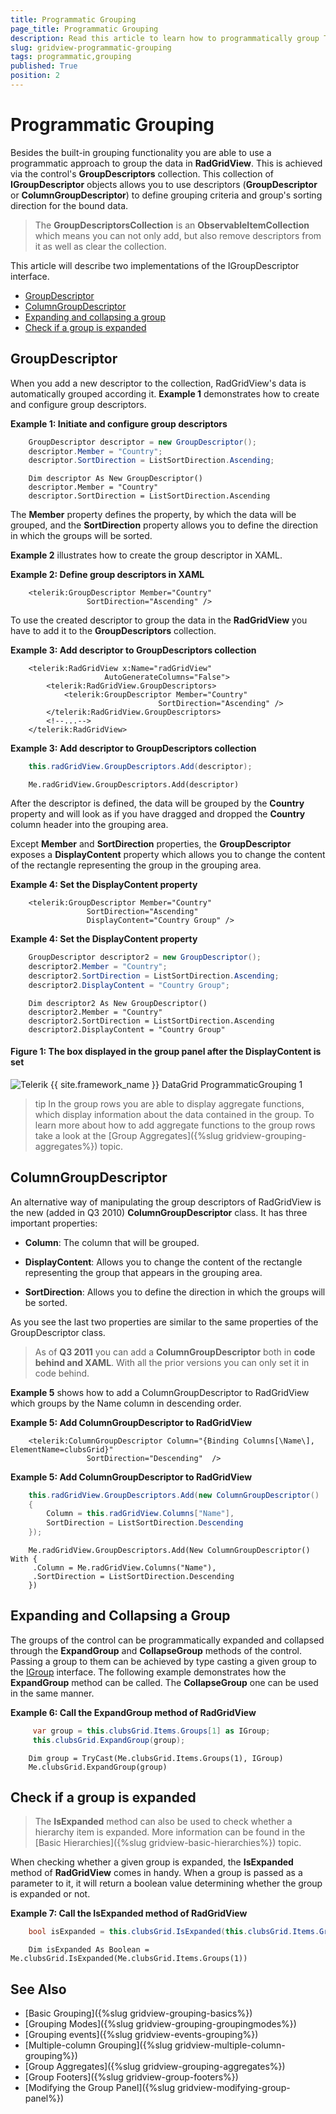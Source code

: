 ```yaml
---
title: Programmatic Grouping
page_title: Programmatic Grouping
description: Read this article to learn how to programmatically group Telerik's {{ site.framework_name }} DataGrid by adding group descriptors to the control's GroupDescriptors collection.
slug: gridview-programmatic-grouping
tags: programmatic,grouping
published: True
position: 2
---
```


# Programmatic Grouping

Besides the built-in grouping functionality you are able to use a programmatic approach to group the data in __RadGridView__. This is achieved via the control's __GroupDescriptors__ collection. This collection of __IGroupDescriptor__ objects allows you to use descriptors (__GroupDescriptor__ or __ColumnGroupDescriptor__) to define grouping criteria and group's sorting direction for the bound data. 

>The **GroupDescriptorsCollection** is an **ObservableItemCollection** which means you can not only add, but also remove descriptors from it as well as clear the collection.

This article will describe two implementations of the IGroupDescriptor interface.

* [GroupDescriptor](#groupdescriptor)
* [ColumnGroupDescriptor](#columngroupdescriptor)
* [Expanding and collapsing a group](#expanding-and-collapsing-a-group)
* [Check if a group is expanded](#check-if-a-group-is-expanded)

## GroupDescriptor

When you add a new descriptor to the collection, RadGridView's data is automatically grouped according it. **Example 1** demonstrates how to create and configure group descriptors.

__Example 1: Initiate and configure group descriptors__

```C#
	GroupDescriptor descriptor = new GroupDescriptor();
	descriptor.Member = "Country";
	descriptor.SortDirection = ListSortDirection.Ascending;
```
```VB.NET
	Dim descriptor As New GroupDescriptor()
	descriptor.Member = "Country"
	descriptor.SortDirection = ListSortDirection.Ascending
```

The __Member__ property defines the property, by which the data will be grouped, and the __SortDirection__ property allows you to define the direction in which the groups will be sorted.

**Example 2** illustrates how to create the group descriptor in XAML.

__Example 2: Define group descriptors in XAML__

```XAML
	<telerik:GroupDescriptor Member="Country"
	             SortDirection="Ascending" />
```

To use the created descriptor to group the data in the __RadGridView__ you have to add it to the __GroupDescriptors__ collection.

__Example 3: Add descriptor to GroupDescriptors collection__

```XAML
	<telerik:RadGridView x:Name="radGridView"
	                 AutoGenerateColumns="False">
	    <telerik:RadGridView.GroupDescriptors>
	        <telerik:GroupDescriptor Member="Country"
	                             SortDirection="Ascending" />
	    </telerik:RadGridView.GroupDescriptors>
	    <!--...-->
	</telerik:RadGridView>
```

__Example 3: Add descriptor to GroupDescriptors collection__

```C#
	this.radGridView.GroupDescriptors.Add(descriptor);
```
```VB.NET
	Me.radGridView.GroupDescriptors.Add(descriptor)
```

After the descriptor is defined, the data will be grouped by the __Country__ property and will look as if you have dragged and dropped the __Country__ column header into the grouping area.

Except __Member__ and __SortDirection__ properties, the __GroupDescriptor__ exposes a __DisplayContent__ property which allows you to change the content of the rectangle representing the group in the grouping area.

__Example 4: Set the DisplayContent property__

```XAML
	<telerik:GroupDescriptor Member="Country"
	             SortDirection="Ascending"
	             DisplayContent="Country Group" />
```

__Example 4: Set the DisplayContent property__

```C#
	GroupDescriptor descriptor2 = new GroupDescriptor();
	descriptor2.Member = "Country";
	descriptor2.SortDirection = ListSortDirection.Ascending;
	descriptor2.DisplayContent = "Country Group";
```
```VB.NET
	Dim descriptor2 As New GroupDescriptor()
	descriptor2.Member = "Country"
	descriptor2.SortDirection = ListSortDirection.Ascending
	descriptor2.DisplayContent = "Country Group"
```

#### Figure 1: The box displayed in the group panel after the DisplayContent is set

![Telerik {{ site.framework_name }} DataGrid ProgrammaticGrouping 1](images/RadGridView_ProgrammaticGrouping_1.png)

>tip In the group rows you are able to display aggregate functions, which display information about the data contained in the group. To learn more about how to add aggregate functions to the group rows take a look at the [Group Aggregates]({%slug gridview-grouping-aggregates%}) topic.

## ColumnGroupDescriptor

An alternative way of manipulating the group descriptors of RadGridView is the new (added in Q3 2010) __ColumnGroupDescriptor__ class. It has three important properties:

* __Column__: The column that will be grouped.
            
* __DisplayContent__: Allows you to change the content of the rectangle representing the group that appears in the grouping area.
            
* __SortDirection__: Allows you to define the direction in which the groups will be sorted.

As you see the last two properties are similar to the same properties of the GroupDescriptor class. 

> As of __Q3 2011__ you can add a __ColumnGroupDescriptor__ both in __code behind and XAML__. With all the prior versions you can only set it in code behind.

**Example 5** shows how to add a ColumnGroupDescriptor to RadGridView which groups by the Name column in descending order.

__Example 5: Add ColumnGroupDescriptor to RadGridView__

```XAML
	<telerik:ColumnGroupDescriptor Column="{Binding Columns[\Name\], ElementName=clubsGrid}"
	             SortDirection="Descending"  />
```

__Example 5: Add ColumnGroupDescriptor to RadGridView__

```C#
	this.radGridView.GroupDescriptors.Add(new ColumnGroupDescriptor()
	{
	    Column = this.radGridView.Columns["Name"],
	    SortDirection = ListSortDirection.Descending
	});
```
```VB.NET
	Me.radGridView.GroupDescriptors.Add(New ColumnGroupDescriptor() With {
	 .Column = Me.radGridView.Columns("Name"),
	 .SortDirection = ListSortDirection.Descending
	})
```

## Expanding and Collapsing a Group

The groups of the control can be programmatically expanded and collapsed through the __ExpandGroup__ and __CollapseGroup__ methods of the control. Passing a group to them can be achieved by type casting a given group to the [IGroup](https://docs.telerik.com/devtools/wpf/api/telerik.windows.data.igroup) interface. The following example demonstrates how the __ExpandGroup__ method can be called. The __CollapseGroup__ one can be used in the same manner.

__Example 6: Call the ExpandGroup method of RadGridView__

```C#
	 var group = this.clubsGrid.Items.Groups[1] as IGroup;
     this.clubsGrid.ExpandGroup(group);
```
```VB.NET
    Dim group = TryCast(Me.clubsGrid.Items.Groups(1), IGroup)
    Me.clubsGrid.ExpandGroup(group)
```

## Check if a group is expanded

>The __IsExpanded__ method can also be used to check whether a hierarchy item is expanded. More information can be found in the [Basic Hierarchies]({%slug gridview-basic-hierarchies%}) topic.

When checking whether a given group is expanded, the __IsExpanded__ method of __RadGridView__ comes in handy. When a group is passed as a parameter to it, it will return a boolean value determining whether the group is expanded or not.

__Example 7: Call the IsExpanded method of RadGridView__

```C#
	bool isExpanded = this.clubsGrid.IsExpanded(this.clubsGrid.Items.Groups[1]);
```
```VB.NET
	Dim isExpanded As Boolean = Me.clubsGrid.IsExpanded(Me.clubsGrid.Items.Groups(1))
```

## See Also

 * [Basic Grouping]({%slug gridview-grouping-basics%})
 * [Grouping Modes]({%slug gridview-grouping-groupingmodes%})
 * [Grouping events]({%slug gridview-events-grouping%})
 * [Multiple-column Grouping]({%slug gridview-multiple-column-grouping%})
 * [Group Aggregates]({%slug gridview-grouping-aggregates%})
 * [Group Footers]({%slug gridview-group-footers%})
 * [Modifying the Group Panel]({%slug gridview-modifying-group-panel%})
